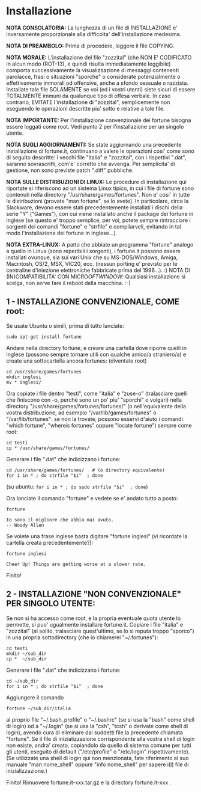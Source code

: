 # Installazione

**NOTA CONSOLATORIA:** La lunghezza di un file di INSTALLAZIONE e' inversamente proporzionale alla difficolta' dell'installazione medesima.

**NOTA DI PREAMBOLO:** Prima di procedere, leggere il file COPYING.

**NOTA MORALE:** L'installazione del file "zozzital" (che NON E' CODIFICATO in alcun modo (ROT-13), e quindi risulta immediatamente leggibile) comporta successivamente la visualizzazione di messaggi contenenti parolacce, frasi o situazioni "sporche" o considerate potenzialmente o effettivamente immorali od offensive, anche a sfondo sessuale o razzista. Installate tale file SOLAMENTE se voi (ed i vostri utenti) siete sicuri di essere TOTALMENTE immuni da qualunque tipo di offesa verbale. In caso contrario, EVITATE l'installazione di "zozzital", semplicemente non eseguendo le operazioni descritte piu' sotto e relative a tale file.

**NOTA IMPORTANTE:** Per l'installazione convenzionale dei fortune bisogna essere loggati come root. Vedi punto 2 per l'installazione per un singolo utente.

**NOTA SUGLI AGGIORNAMENTI:** Se state aggiornando una precedente installazione di fortune.it, continuano a valere le operazioni cosi' come sono di seguito descritte: i vecchi file "italia" e "zozzital", con i rispettivi ".dat", saranno sovrascritti, com'e' corretto che avvenga. Per semplicita' di gestione, non sono previste patch ".diff" pubbliche.

**NOTA SULLE DISTRIBUZIONI DI LINUX:** Le procedure di installazione qui riportate si riferiscono ad un sistema Linux tipico, in cui i file di fortune sono contenuti nella directory "/usr/share/games/fortunes". Non e' cosi' in tutte le distribuzioni (provate "man fortune", se lo avete). In particolare, circa la Slackware, devono essere stati precedentemente installati i dischi della serie "Y" ("Games"), con cui viene installato anche il package dei fortune in inglese (se questo e' troppo semplice, per voi, potete sempre rintracciare i sorgenti dei comandi "fortune" e "strfile" e compilarveli, evitando in tal modo l'installazione dei fortune in inglese...).

**NOTA EXTRA-LINUX:** A patto che abbiate un programma "fortune" analogo a quello in Linux (sono reperibili i sorgenti), i fortune.it possono essere installati ovunque, sia sui vari Unix che su MS-DOS/Windows, Amiga, Macintosh, OS/2, MSX, VIC20, ecc. (nessun porting e' previsto per le centraline d'iniezione elettroniche fabbricate prima del 1996...). :) NOTA DI (IN)COMPATIBILITA' CON MICRO$OFT WINDOW$: Qualsiasi installazione si scelga, non serve fare il reboot della macchina. :-)


## 1 - INSTALLAZIONE CONVENZIONALE, COME root:

Se usate Ubuntu o simili, prima di tutto lanciate:

    sudo apt-get install fortune

Andare nella directory fortune, e creare una cartella dove riporre quelli in inglese (possono sempre tornare utili con qualche amico/a straniero/a) e create una sottocartella ancora fortunes: (diventate root)

    cd /usr/share/games/fortunes
    mkdir inglesi
    mv * inglesi/

Ora copiate i file dentro "testi", come "italia" e "zuse-o" (tralasciare quelli che finiscono con -o, perchè sono un po' piu' "sporchi" o volgari) nella directory "/usr/share/games/fortunes/fortunes/" (o nell'equivalente della vostra distribuzione, ad esempio "/var/lib/games/fortunes" o "/var/lib/fortunes": se non la trovate, possono esservi d'aiuto i comandi "which fortune", "whereis fortunes" oppure "locate fortune") sempre come root:

    cd testi
    cp * /usr/share/games/fortunes/

Generare i file ".dat" che indicizzano i fortune:

    cd /usr/share/games/fortunes/   # (o directory equivalente)
    for i in * ; do strfile "$i"  ; done
    
(su ubuntu:  `for i in * ; do sudo strfile "$i"  ; done`)

Ora lanciate il comando "fortune" e vedete se e' andato tutto a posto:

    fortune
    
    Io sono il migliore che abbia mai avuto.
    -- Woody Allen

Se volete una frase inglese basta digitare "fortune inglesi" (vi ricordate la cartella creata precedentemente?):

    fortune inglesi
    
    Cheer Up! Things are getting worse at a slower rate.

Finito!

## 2 - INSTALLAZIONE "NON CONVENZIONALE" PER SINGOLO UTENTE:

Se non si ha accesso come root, e la propria eventuale quota utente lo permette, si puo' ugualmente installare fortune.it. Copiare i file "italia" e "zozzital" (al solito, tralasciare quest'ultimo, se lo si reputa troppo "sporco") in una propria sottodirectory (che io chiamerei "~/.fortunes"):

    cd testi
    mkdir ~/sub_dir
    cp *  ~/sub_dir

Generare i file ".dat" che indicizzano i fortune:

    cd ~/sub_dir
    for i in * ; do strfile "$i"  ; done

Aggiungere il comando

    fortune ~/sub_dir/italia 

al proprio file "\~/.bash_profile" o "\~/.bashrc" (se si usa la "bash" come shell di login) od a "\~/.login" (se si usa la "csh", "tcsh" o derivate come shell di login),
avendo cura di eliminare dai suddetti file la precedente chiamata "fortune".
Se il file di inizializzazione corrispondente alla vostra shell di login non esiste, 
andra' creato, copiandolo da quello di sistema comune per tutti gli utenti, eseguito di default ("/etc/profile" o "/etc/login" rispettivamente). 
(Se utilizzate una shell di login qui non menzionata, fate riferimento al suo manuale "man nome_shell" oppure "info nome_shell" per sapere i(l) file di inizializzazione.)

Finito! Rimuovere fortune.it-xxx.tar.gz e la directory fortune.it-xxx . 
